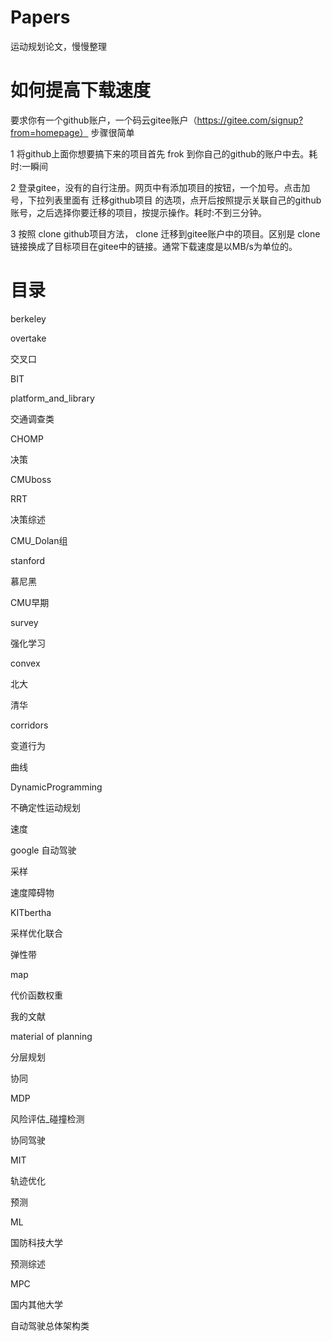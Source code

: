 # Papers
运动规划论文，慢慢整理

# 如何提高下载速度
要求你有一个github账户，一个码云gitee账户（https://gitee.com/signup?from=homepage）
步骤很简单

1 将github上面你想要搞下来的项目首先 frok 到你自己的github的账户中去。耗时:一瞬间

2 登录gitee，没有的自行注册。网页中有添加项目的按钮，一个加号。点击加号，下拉列表里面有 迁移github项目 的选项，点开后按照提示关联自己的github账号，之后选择你要迁移的项目，按提示操作。耗时:不到三分钟。

3 按照 clone github项目方法， clone 迁移到gitee账户中的项目。区别是 clone 链接换成了目标项目在gitee中的链接。通常下载速度是以MB/s为单位的。


# 目录
berkeley

overtake

交叉口

BIT

platform_and_library

交通调查类

CHOMP

决策

CMUboss

RRT

决策综述

CMU_Dolan组 

stanford 

慕尼黑

CMU早期 

survey

强化学习

convex 

北大 

清华

corridors

变道行为 

曲线

DynamicProgramming 

不确定性运动规划 

速度

google 自动驾驶 

采样 

速度障碍物

KITbertha 

采样优化联合 

弹性带

map 

代价函数权重 

我的文献

material of planning

分层规划 

协同

MDP 

风险评估_碰撞检测 

协同驾驶

MIT 

轨迹优化 

预测

ML 

国防科技大学 

预测综述

MPC 

国内其他大学 

自动驾驶总体架构类

